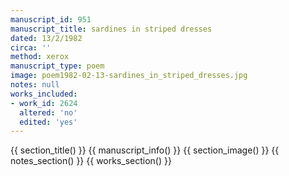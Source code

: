 ```yaml
---
manuscript_id: 951
manuscript_title: sardines in striped dresses
dated: 13/2/1982
circa: ''
method: xerox
manuscript_type: poem
image: poem1982-02-13-sardines_in_striped_dresses.jpg
notes: null
works_included:
- work_id: 2624
  altered: 'no'
  edited: 'yes'
---
```


{{ section_title() }}
{{ manuscript_info() }}
{{ section_image() }}
{{ notes_section() }}
{{ works_section() }}
